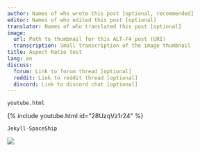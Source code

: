 ```yaml
---
author: Names of who wrote this post [optional, recommended]
editor: Names of who edited this post [optional]
translator: Names of who translated this post [optional]
image:
  url: Path to thumbnail for this ALT-F4 post (URI)
  transcription: Small transcription of the image thumbnail
title: Aspect Ratio test
lang: en
discuss:
  forum: Link to forum thread [optional]
  reddit: Link to reddit thread [optional]
  discord: Link to discord chat [optional]
---
```


`youtube.html`

{% include youtube.html id="28UzqVz1r24" %}


`Jekyll-SpaceShip`

![](https://www.youtube.com/watch?v=28UzqVz1r24)